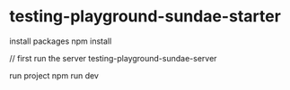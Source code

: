 # testing-playground-sundae-starter

install packages 
npm install

// first run the server testing-playground-sundae-server

run project 
npm run dev

